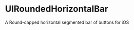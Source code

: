 UIRoundedHorizontalBar
======================

A Round-capped horizontal segmented bar of buttons for iOS
